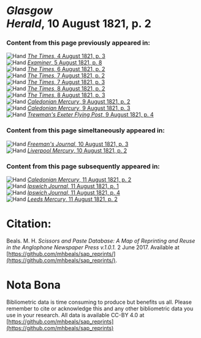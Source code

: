 # *Glasgow Herald*, 10 August 1821, p. 2  
  
### Content from this page previously appeared in:  
![Hand](http://scissorsandpaste.net/wp-content/uploads/2017/06/smallhandpointer.png) [*The Times*, 4 August 1821, p. 3](https://mhbeals.github.io/sap_html/The-Times/The-Times-4-August-1821-p-3)  
![Hand](http://scissorsandpaste.net/wp-content/uploads/2017/06/smallhandpointer.png) [*Examiner*, 5 August 1821, p. 8](https://mhbeals.github.io/sap_html/Examiner/Examiner-5-August-1821-p-8)  
![Hand](http://scissorsandpaste.net/wp-content/uploads/2017/06/smallhandpointer.png) [*The Times*, 6 August 1821, p. 2](https://mhbeals.github.io/sap_html/The-Times/The-Times-6-August-1821-p-2)  
![Hand](http://scissorsandpaste.net/wp-content/uploads/2017/06/smallhandpointer.png) [*The Times*, 7 August 1821, p. 2](https://mhbeals.github.io/sap_html/The-Times/The-Times-7-August-1821-p-2)  
![Hand](http://scissorsandpaste.net/wp-content/uploads/2017/06/smallhandpointer.png) [*The Times*, 7 August 1821, p. 3](https://mhbeals.github.io/sap_html/The-Times/The-Times-7-August-1821-p-3)  
![Hand](http://scissorsandpaste.net/wp-content/uploads/2017/06/smallhandpointer.png) [*The Times*, 8 August 1821, p. 2](https://mhbeals.github.io/sap_html/The-Times/The-Times-8-August-1821-p-2)  
![Hand](http://scissorsandpaste.net/wp-content/uploads/2017/06/smallhandpointer.png) [*The Times*, 8 August 1821, p. 3](https://mhbeals.github.io/sap_html/The-Times/The-Times-8-August-1821-p-3)  
![Hand](http://scissorsandpaste.net/wp-content/uploads/2017/06/smallhandpointer.png) [*Caledonian Mercury*, 9 August 1821, p. 2](https://mhbeals.github.io/sap_html/Caledonian-Mercury/Caledonian-Mercury-9-August-1821-p-2)  
![Hand](http://scissorsandpaste.net/wp-content/uploads/2017/06/smallhandpointer.png) [*Caledonian Mercury*, 9 August 1821, p. 3](https://mhbeals.github.io/sap_html/Caledonian-Mercury/Caledonian-Mercury-9-August-1821-p-3)  
![Hand](http://scissorsandpaste.net/wp-content/uploads/2017/06/smallhandpointer.png) [*Trewman's Exeter Flying Post*, 9 August 1821, p. 4](https://mhbeals.github.io/sap_html/Trewman's-Exeter-Flying-Post/Trewman's-Exeter-Flying-Post-9-August-1821-p-4)  
  
### Content from this page simeltaneously appeared in:  
![Hand](http://scissorsandpaste.net/wp-content/uploads/2017/06/smallhandpointer.png) [*Freeman's Journal*, 10 August 1821, p. 3](https://mhbeals.github.io/sap_html/Freeman's-Journal/Freeman's-Journal-10-August-1821-p-3)  
![Hand](http://scissorsandpaste.net/wp-content/uploads/2017/06/smallhandpointer.png) [*Liverpool Mercury*, 10 August 1821, p. 2](https://mhbeals.github.io/sap_html/Liverpool-Mercury/Liverpool-Mercury-10-August-1821-p-2)  
  
### Content from this page subsequently appeared in:  
![Hand](http://scissorsandpaste.net/wp-content/uploads/2017/06/smallhandpointer.png) [*Caledonian Mercury*, 11 August 1821, p. 2](https://mhbeals.github.io/sap_html/Caledonian-Mercury/Caledonian-Mercury-11-August-1821-p-2)  
![Hand](http://scissorsandpaste.net/wp-content/uploads/2017/06/smallhandpointer.png) [*Ipswich Journal*, 11 August 1821, p. 1](https://mhbeals.github.io/sap_html/Ipswich-Journal/Ipswich-Journal-11-August-1821-p-1)  
![Hand](http://scissorsandpaste.net/wp-content/uploads/2017/06/smallhandpointer.png) [*Ipswich Journal*, 11 August 1821, p. 4](https://mhbeals.github.io/sap_html/Ipswich-Journal/Ipswich-Journal-11-August-1821-p-4)  
![Hand](http://scissorsandpaste.net/wp-content/uploads/2017/06/smallhandpointer.png) [*Leeds Mercury*, 11 August 1821, p. 2](https://mhbeals.github.io/sap_html/Leeds-Mercury/Leeds-Mercury-11-August-1821-p-2)  


# Citation: 

Beals. M. H. *Scissors and Paste Database: A Map of Reprinting and Reuse in the Anglophone Newspaper Press v.1.0.1.* 2 June 2017. Available at [https://github.com/mhbeals/sap_reprints/](https://github.com/mhbeals/sap_reprints/). 

# Nota Bona

Bibliometric data is time consuming to produce but benefits us all. Please remember to cite or acknowledge this and any other bibliometric data you use in your research. All data is available CC-BY 4.0 at [https://github.com/mhbeals/sap_reprints](https://github.com/mhbeals/sap_reprints)